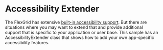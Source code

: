 Accessibility Extender
======================

The FlexGrid has extensive [built-in accessibility support](https://www.grapecity.com/en/blogs/flexgrid-accessibility). But there are situations where you may want to extend that and provide additional support that is specific to your application or user base. This sample has an AccessibilityExtender class that shows how to add your own app-specific accessibility features. 